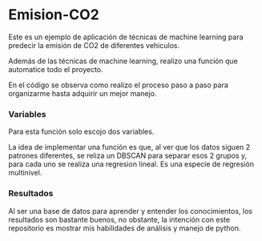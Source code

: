 # Emision-CO2

Este es un ejemplo de aplicación de técnicas de machine learning para predecir la emisión de CO2 de diferentes vehiculos.

Además de las técnicas de machine learning, realizo una función que automatice todo el proyecto.

En el código se observa como realizo el proceso paso a paso para organizarme hasta adquirir un mejor manejo.

### Variables

Para esta función solo escojo dos variables.

La idea de implementar una función es que, al ver que los datos siguen 2 patrones diferentes, se reliza un DBSCAN para separar esos 2 grupos y, para cada uno se realiza una regresion lineal. Es una especie de regresión multinivel.

### Resultados

Al ser una base de datos para aprender y entender los conocimientos, los resultados son bastante buenos, no obstante, la intención con este repositorio es mostrar mis habilidades de análisis y manejo de python.

